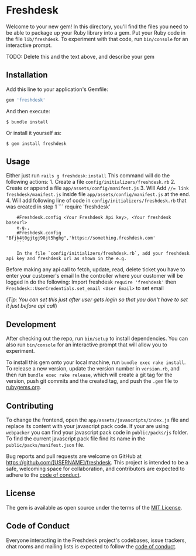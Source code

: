 # Freshdesk

Welcome to your new gem! In this directory, you'll find the files you need to be able to package up your Ruby library into a gem. Put your Ruby code in the file `lib/freshdesk`. To experiment with that code, run `bin/console` for an interactive prompt.

TODO: Delete this and the text above, and describe your gem

## Installation

Add this line to your application's Gemfile:

```ruby
gem 'freshdesk'
```

And then execute:

    $ bundle install

Or install it yourself as:

    $ gem install freshdesk

## Usage
Either just run
		```
		rails g freshdesk:install
		```
		This command will do the following actions:
		1. Create a file `config/initializers/freshdesk.rb`
		2. Create or append a file `app/assets/config/manifest.js`
		3. Will Add `//= link freshdesk/manifest.js` inside file `app/assets/config/manifest.js` at the end.
		4. Will add  following line of code in `config/initializers/freshdesk.rb` that was created in step 1
		```
		require 'freshdesk'

		#Freshdesk.config <Your Freshdesk Api key>, <Your freshdesk baseurl>
		e.g., 
		#Freshdesk.config "Bfjk4t0gjtgj98jt5hghg",'https://something.freshdesk.com'
		```

		In the file `config/initializers/freshdesk.rb`, add your freshdesk api key and freshdesk url as shown in the e.g.

Before making any api call to fetch, update, read, delete ticket you have to enter your customer's email
In the controller where your customer will be logged in do the following:
Import freshdesk `require 'freshdesk'`
then `Freshdesk::UserCredentials.set_email <User Email>` to set email

(<i>Tip: You can set this just after user gets login so that you don't have to set it just before api call</i>)

## Development

After checking out the repo, run `bin/setup` to install dependencies. You can also run `bin/console` for an interactive prompt that will allow you to experiment.

To install this gem onto your local machine, run `bundle exec rake install`. To release a new version, update the version number in `version.rb`, and then run `bundle exec rake release`, which will create a git tag for the version, push git commits and the created tag, and push the `.gem` file to [rubygems.org](https://rubygems.org).

## Contributing

To change the frontend, open the `app/assets/javascripts/index.js` file and replace its content with your javascript pack code.
If your are using `webpacker` you can find your javascript pack code in `public/packs/js` folder. 
To find the current javascript pack file find its name in the `public/packs/manifest.json` file.

Bug reports and pull requests are welcome on GitHub at https://github.com/[USERNAME]/freshdesk. This project is intended to be a safe, welcoming space for collaboration, and contributors are expected to adhere to the [code of conduct](https://github.com/[USERNAME]/freshdesk/blob/master/CODE_OF_CONDUCT.md).

## License

The gem is available as open source under the terms of the [MIT License](https://opensource.org/licenses/MIT).

## Code of Conduct

Everyone interacting in the Freshdesk project's codebases, issue trackers, chat rooms and mailing lists is expected to follow the [code of conduct](https://github.com/[USERNAME]/freshdesk/blob/master/CODE_OF_CONDUCT.md).
